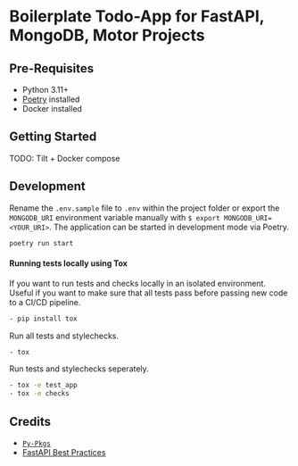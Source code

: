 # Boilerplate Todo-App for FastAPI, MongoDB, Motor Projects

## Pre-Requisites
* Python 3.11+
* [Poetry](https://python-poetry.org/docs/#installation) installed
* Docker installed

## Getting Started

TODO: Tilt + Docker compose

## Development

Rename the `.env.sample` file to `.env` within the project folder or export the `MONGODB_URI` environment variable manually with `$ export MONGODB_URI=<YOUR_URI>`. The application can be started in development mode via Poetry.

```bash
poetry run start
```

#### Running tests locally using Tox

If you want to run tests and checks locally in an isolated environment. Useful if you want to make sure that all tests pass before passing new code to a CI/CD pipeline.

```bash
- pip install tox
```

Run all tests and stylechecks.

```bash
- tox
```

Run tests and stylechecks seperately.

```bash
- tox -e test_app
- tox -e checks
```

## Credits

* [`Py-Pkgs`](https://py-pkgs.org)
* [FastAPI Best Practices](https://github.com/zhanymkanov/fastapi-best-practices)
